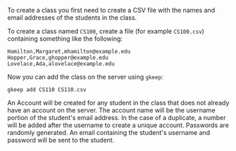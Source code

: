 To create a class you first need to create a CSV file with the names and email
addresses of the students in the class.

To create a class named `CS100`, create a file (for example `CS100.csv`) containing
something like the following:

```
Hamilton,Margaret,mhamilton@example.edu
Hopper,Grace,ghopper@example.edu
Lovelace,Ada,alovelace@example.edu
```

Now you can add the class on the server using `gkeep`:

```
gkeep add CS110 CS110.csv
```

An Account will be created for any student in the class that does not already
have an account on the server. The account name will be the username portion of
the student's email address. In the case of a duplicate, a number will be added 
after the username to create a unique account.  Passwords are randomly generated. An email
containing the student's username and password will be sent to the student.
